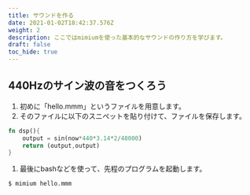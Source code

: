 ```yaml
---
title: サウンドを作る
date: 2021-01-02T18:42:37.576Z
weight: 2
description: ここではmimiumを使った基本的なサウンドの作り方を学びます。
draft: false
toc_hide: true
---
```

## 440Hzのサイン波の音をつくろう

1. 初めに「hello.mmm」というファイルを用意します。
2. そのファイルに以下のスニペットを貼り付けて、ファイルを保存します。

```rust
fn dsp(){
    output = sin(now*440*3.14*2/48000)
    return (output,output)
}
```

1. 最後にbashなどを使って、先程のプログラムを起動します。

```bash
$ mimium hello.mmm
```
